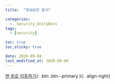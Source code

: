 ```yaml
---
title:  "정보보안 문서" 

categories:
  -  Security_UnityDocs
tags:
  - [security]

toc: true
toc_sticky: true

date: 2020-09-04
last_modified_at: 2020-09-04
---
```


[맨 위로 이동하기](#){: .btn .btn--primary }{: .align-right}